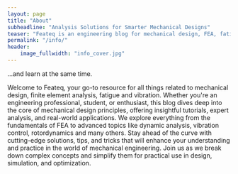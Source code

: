 ```yaml
---
layout: page
title: "About"
subheadline: "Analysis Solutions for Smarter Mechanical Designs"
teaser: "Feateq is an engineering blog for mechanical design, FEA, fatigue, vibration and more - offering tutorials, insights, and expert analysis for engineers..."
permalink: "/info/"
header:
    image_fullwidth: "info_cover.jpg"
---
```

...and learn at the same time.

Welcome to Feateq, your go-to resource for all things related to mechanical design, finite element analysis, fatigue and vibration. Whether you're an engineering professional, student, or enthusiast, this blog dives deep into the core of mechanical design principles, offering insightful tutorials, expert analysis, and real-world applications. We explore everything from the fundamentals of FEA to advanced topics like dynamic analysis, vibration control, rotordynamics and many others. Stay ahead of the curve with cutting-edge solutions, tips, and tricks that will enhance your understanding and practice in the world of mechanical engineering. Join us as we break down complex concepts and simplify them for practical use in design, simulation, and optimization. 
